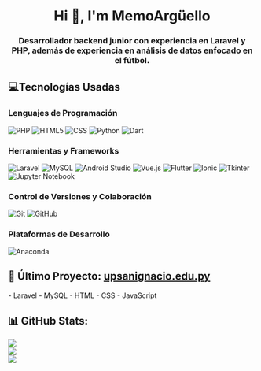 <h1 align="center">Hi 👋, I'm MemoArgüello</h1>
<h3 align="center">Desarrollador backend junior con experiencia en Laravel y PHP, además de experiencia en análisis de datos enfocado en el fútbol.</h3>

<h2 align="">💻Tecnologías Usadas</h2>

### Lenguajes de Programación
<p align="">
  <img src="https://img.shields.io/badge/PHP-777BB4?style=for-the-badge&logo=php&logoColor=white" alt="PHP"/>
  <img src="https://img.shields.io/badge/HTML5-E34F26?style=for-the-badge&logo=html5&logoColor=white" alt="HTML5"/>
  <img src="https://img.shields.io/badge/CSS-1572B6?style=for-the-badge&logo=css3&logoColor=white" alt="CSS"/>
  <img src="https://img.shields.io/badge/Python-3776AB?style=for-the-badge&logo=python&logoColor=white" alt="Python"/>
  <img src="https://img.shields.io/badge/Dart-0175C2?style=for-the-badge&logo=dart&logoColor=white" alt="Dart"/>
</p>

### Herramientas y Frameworks
<p align="">
  <img src="https://img.shields.io/badge/Laravel-FF2D20?style=for-the-badge&logo=laravel&logoColor=white" alt="Laravel"/>
  <img src="https://img.shields.io/badge/MySQL-4479A1?style=for-the-badge&logo=mysql&logoColor=white" alt="MySQL"/>
  <img src="https://img.shields.io/badge/Android_Studio-3DDC84?style=for-the-badge&logo=android-studio&logoColor=white" alt="Android Studio"/>
  <img src="https://img.shields.io/badge/Vue.js-35495E?style=for-the-badge&logo=vue.js&logoColor=4FC08D" alt="Vue.js"/>
  <img src="https://img.shields.io/badge/Flutter-02569B?style=for-the-badge&logo=flutter&logoColor=white" alt="Flutter"/>
  <img src="https://img.shields.io/badge/Ionic-3880FF?style=for-the-badge&logo=ionic&logoColor=white" alt="Ionic"/>
  <img src="https://img.shields.io/badge/Tkinter-3776AB?style=for-the-badge&logo=python&logoColor=white" alt="Tkinter"/>
  <img src="https://img.shields.io/badge/Jupyter-FA0F00?style=for-the-badge&logo=jupyter&logoColor=white" alt="Jupyter Notebook"/>
</p>

### Control de Versiones y Colaboración
<p align="">
  <img src="https://img.shields.io/badge/Git-F05032?style=for-the-badge&logo=git&logoColor=white" alt="Git"/>
  <img src="https://img.shields.io/badge/GitHub-181717?style=for-the-badge&logo=github&logoColor=white" alt="GitHub"/>
</p>

### Plataformas de Desarrollo
<p align="">
  <img src="https://img.shields.io/badge/Anaconda-44A833?style=for-the-badge&logo=anaconda&logoColor=white" alt="Anaconda"/>
</p>

<h2>🚀 Último Proyecto: <a href="https://upsanignacio.com" target="_blank">upsanignacio.edu.py</a></h2>
  - Laravel
  - MySQL
  - HTML
  - CSS 
  - JavaScript

## 📊 GitHub Stats:
![](https://github-readme-stats.vercel.app/api?username=MemoArguello&theme=dark&hide_border=false&include_all_commits=true&count_private=true)<br/>
![](https://github-readme-streak-stats.herokuapp.com/?user=MemoArguello&theme=dark&hide_border=false)<br/>
![](https://github-readme-stats.vercel.app/api/top-langs/?username=MemoArguello&theme=dark&hide_border=false&include_all_commits=true&count_private=true&layout=compact)

